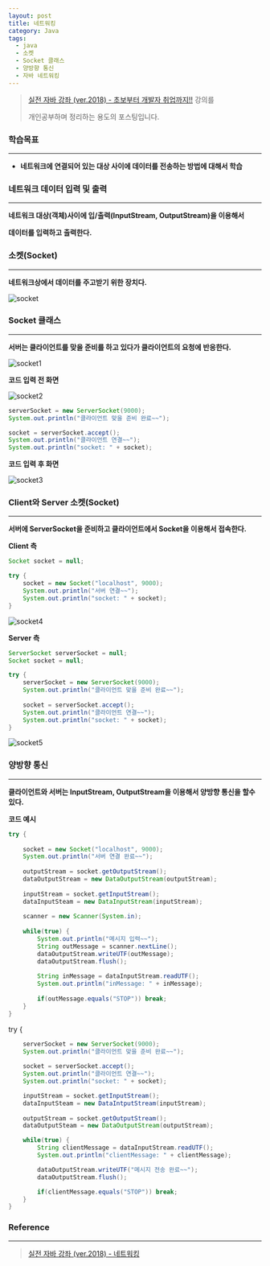 ```yaml
---
layout: post
title: 네트워킹
category: Java
tags:
  - java
  - 소켓
  - Socket 클래스
  - 양방향 통신
  - 자바 네트워킹
---
```




> [실전 자바 강좌 (ver.2018) - 초보부터 개발자 취업까지!!](https://www.inflearn.com/course/%EC%8B%A4%EC%A0%84-%EC%9E%90%EB%B0%94_java-renew/) 강의를
>
> 개인공부하며 정리하는 용도의 포스팅입니다.



### 학습목표

---

- **네트워크에 연결되어 있는 대상 사이에 데이터를 전송하는 방법에 대해서 학습**



### 네트워크 데이터 입력 및 출력

---

**네트워크 대상(객체)사이에 입/출력(InputStream, OutputStream)을 이용해서**

**데이터를 입력하고 출력한다.**



### 소켓(Socket)

---

**네트워크상에서 데이터를 주고받기 위한 장치다.**

![socket](/assets/Java/socket.png)





### Socket 클래스

------

**서버는 클라이언트를 맞을 준비를 하고 있다가 클라이언트의 요청에 반응한다.**

![socket1](/assets/Java/socket1.png)



**코드 입력 전 화면**

![socket2](/assets/Java/socket2.png)



```java
serverSocket = new ServerSocket(9000);
System.out.println("클라이언트 맞을 준비 완료~~");

socket = serverSocket.accept();
System.out.println("클라이언트 연결~~");
System.out.println("socket: " + socket);
```



**코드 입력 후 화면**

![socket3](/assets/Java/socket3.png)



### Client와 Server 소켓(Socket)

------

**서버에 ServerSocket을 준비하고 클라이언트에서 Socket을 이용해서 접속한다.**



**Client 측**

```java
Socket socket = null;

try {
    socket = new Socket("localhost", 9000);
    System.out.println("서버 연결~~");
    System.out.println("socket: " + socket);
}
```



![socket4](/assets/Java/socket4.png)



**Server 측**

```java
ServerSocket serverSocket = null;
Socket socket = null;

try {
    serverSocket = new ServerSocket(9000);
    System.out.println("클라이언트 맞을 준비 완료~~");
    
    socket = serverSocket.accept();
    System.out.println("클라이언트 연결~~");
    System.out.println("socket: " + socket);
}
```

![socket5](/assets/Java/socket5.png)



### 양방향 통신

------

**클라이언트와 서버는 InputStream, OutputStream을 이용해서 양방향 통신을 할수 있다.**



**코드 예시**

```java
try {
    
    socket = new Socket("localhost", 9000);
    System.out.println("서버 연결 완료~~");
    
    outputStream = socket.getOutputStream();
    dataOutputStream = new DataOutputStream(outputStream);
    
    inputStream = socket.getInputStream();
    dataInputSteam = new DataInputStream(inputStream);
    
    scanner = new Scanner(System.in);
    
    while(true) {
        System.out.println("메시지 입력~~");
        String outMessage = scanner.nextLine();
        dataOutputStream.writeUTF(outMessage);
        dataOutputStream.flush();
        
        String inMessage = dataInputStream.readUTF();
        System.out.println("inMessage: " + inMessage);
        
        if(outMessage.equals("STOP")) break;
    }
}
```



try {
```java
    serverSocket = new ServerSocket(9000);
    System.out.println("클라이언트 맞을 준비 완료~~");
    
    socket = serverSocket.accept();
    System.out.println("클라이언트 연결~~");
    System.out.println("socket: " + socket);

    inputStream = socket.getInputStream();
    dataInputSteam = new DataIntputStream(inputStream);
    
    outputStream = socket.getOutputStream();
    dataOutputSteam = new DataOutputStream(outputStream);

    while(true) {
        String clientMessage = dataInputStream.readUTF();
        System.out.println("clientMessage: " + clientMessage);

        dataOutputStream.writeUTF("메시지 전송 완료~~");
        dataOutputStream.flush();

        if(clientMessage.equals("STOP")) break;
    }
}
```




### Reference

---

> [실전 자바 강좌 (ver.2018) - 네트워킹](https://www.inflearn.com/course/%EC%8B%A4%EC%A0%84-%EC%9E%90%EB%B0%94_java-renew/lecture/13707)

